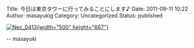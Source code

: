 Title: 今日は東京タワーに行ってみることにします♪
Date: 2011-09-11 10:22
Author: masayukig
Category: Uncategorized
Status: published

<div class="posterous_autopost">

<div class="p_embed p_image_embed">

[![Nec\_0413](http://posterous.com/getfile/files.posterous.com/masayukig/Ttqf0hkE3OpzBZjXp5fViBRdUgSnxoyIs9NbaRGEA4skkqXo8BFW2dRrIFFD/NEC_0413.jpg.scaled.500.jpg){width="500"
height="667"}](http://posterous.com/getfile/files.posterous.com/masayukig/qOq9QLyVfymXz6xdR7tpPwgE80PoXmBtJBELrU5f6GpBLTMGGMYd3cfCKDnE/NEC_0413.jpg.scaled.1000.jpg)

</div>

-- masayuki

</div>
